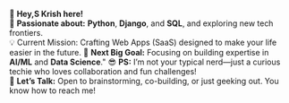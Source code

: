 👋 **Hey,S Krish here!**  
🚀 **Passionate about:** **Python**, **Django**, and **SQL**, and exploring new tech frontiers.  
💡 Current Mission: Crafting Web Apps (SaaS) designed to make your life easier in the future.
🎯 **Next Big Goal:** Focusing on building expertise in **AI/ML** and **Data Science**."
😎 **PS:** I’m not your typical nerd—just a curious techie who loves collaboration and fun challenges!  
💬 **Let’s Talk:** Open to brainstorming, co-building, or just geeking out. You know how to reach me!  

<!---
KnightCoder27/KnightCoder27 is a ✨ special ✨ repository because its `README.md` (this file) appears on your GitHub profile.
You can click the Preview link to take a look at your changes.
Old -> Archived on 27-Nov-2024
- 👋 Hi, S Krish Here and You?
- 👀 Interested in Computer Stuffs
- 😎 PS: Obviosuly, Not a Typical Nerd.
- 💞️ Happy to collaborate in Projects
- 📫 You know How to Reach me

--->
